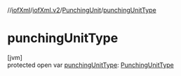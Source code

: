 //[iofXml](../../../index.md)/[iofXml.v2](../index.md)/[PunchingUnit](index.md)/[punchingUnitType](punching-unit-type.md)

# punchingUnitType

[jvm]\
protected open var [punchingUnitType](punching-unit-type.md): [PunchingUnitType](../-punching-unit-type/index.md)
